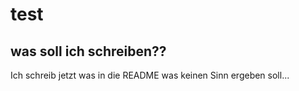 # test

## was soll ich schreiben??

Ich schreib jetzt was in die README was keinen Sinn ergeben soll...
